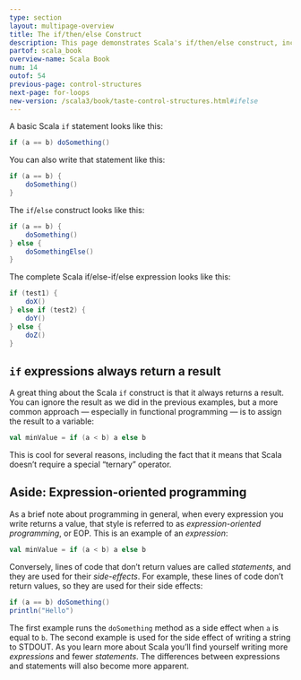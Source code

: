 ```yaml
---
type: section
layout: multipage-overview
title: The if/then/else Construct
description: This page demonstrates Scala's if/then/else construct, including several examples you can try in the REPL.
partof: scala_book
overview-name: Scala Book
num: 14
outof: 54
previous-page: control-structures
next-page: for-loops
new-version: /scala3/book/taste-control-structures.html#ifelse
---
```




A basic Scala `if` statement looks like this:

```scala
if (a == b) doSomething()
```

You can also write that statement like this:

```scala
if (a == b) {
    doSomething()
}
```

The `if`/`else` construct looks like this:

```scala
if (a == b) {
    doSomething()
} else {
    doSomethingElse()
}
```

The complete Scala if/else-if/else expression looks like this:

```scala
if (test1) {
    doX()
} else if (test2) {
    doY()
} else {
    doZ()
}
```


## `if` expressions always return a result

A great thing about the Scala `if` construct is that it always returns a result. You can ignore the result as we did in the previous examples, but a more common approach — especially in functional programming — is to assign the result to a variable:

```scala
val minValue = if (a < b) a else b
```

This is cool for several reasons, including the fact that it means that Scala doesn’t require a special “ternary” operator.



## Aside: Expression-oriented programming

As a brief note about programming in general, when every expression you write returns a value, that style is referred to as *expression-oriented programming*, or EOP. This is an example of an *expression*:

```scala
val minValue = if (a < b) a else b
```

Conversely, lines of code that don’t return values are called *statements*, and they are used for their *side-effects*. For example, these lines of code don’t return values, so they are used for their side effects:

```scala
if (a == b) doSomething()
println("Hello")
```

The first example runs the `doSomething` method as a side effect when `a` is equal to `b`. The second example is used for the side effect of writing a string to STDOUT. As you learn more about Scala you’ll find yourself writing more *expressions* and fewer *statements*. The differences between expressions and statements will also become more apparent.
